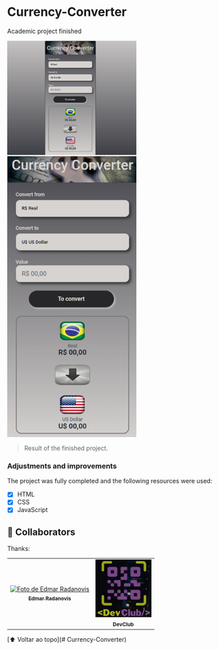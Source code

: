 # Currency-Converter
 Academic project finished

<img src="./Assets/Print finished project.png" alt="page-image" width="300px">
<img src="./Assets/Print finished project 2.png" alt="page-image" width="300px">

> Result of the finished project.

### Adjustments and improvements

The project was fully completed and the following resources were used:

- [x] HTML
- [x] CSS
- [x] JavaScript
## 🤝 Collaborators

Thanks:

<table>
  <tr>
    <td align="center">
      <a href="https://github.com/ed-radanovis">
        <img src="./Assets/my image.jpg" width="100px;" alt="Foto de Edmar Radanovis"/><br>
        <sub>
          <b>Edmar Radanovis</b>
        </sub>
      </a>
    </td>
    <td align="center">
        <img src="./Assets/DevClub.png" width="130px;" alt="Logo DevClub"/><br>
        <sub>
          <b>DevClub</b>
        </sub>
      <!-- </td><td align="center">
        <img src="./Foto Rodolfo Mori.png" width="130px;" alt="Foto Rodolfo Mori"/><br>
        <sub>
          <b>Rodolfo Mori</b>
        </sub>
      </td> -->
  </tr>
</table>


[⬆ Voltar ao topo](# Currency-Converter)<br>


